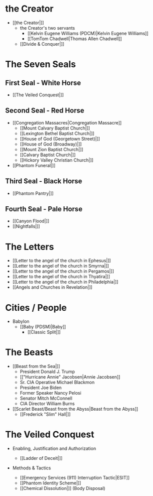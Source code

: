 # the Creator 
* [[the Creator|]]
  * the Creator's two servants 
    * [[Kelvin Eugene Williams (PDCM)|Kelvin Eugene Williams]]
    * [[TomTom Chadwell|Thomas Allen Chadwell]]
  * [[Divide & Conquer|]]

# The Seven Seals
## First Seal - White Horse
* [[The Veiled Conquest|]]
## Second Seal - Red Horse
* [[Congregation Massacres|Congregation Massacre]]
  * [[Mount Calvary Baptist Church|]]
  * [[Lexington Bethel Baptist Church|]]
  * [[House of God (Georgetown Street)|]]
  * [[House of God (Broadway)|]]
  * [[Mount Zion Baptist Church|]]
  * [[Calvary Baptist Church|]]
  * [[Hickory Valley Christian Church|]]
* [[Phantom Funeral|]]
## Third Seal - Black Horse
* [[Phantom Pantry|]]
## Fourth Seal - Pale Horse
* [[Canyon Flood|]]
* [[Nightfalls|]]

# The Letters
* [[Letter to the angel of the church in Ephesus|]]
* [[Letter to the angel of the church in Smyrna|]]
* [[Letter to the angel of the church in Pergamos|]]
* [[Letter to the angel of the church in Thyatira|]]
* [[Letter to the angel of the church in Philadelphia|]]
* [[Angels and Churches in Revelation|]]

# Cities / People 
* Babylon 
  * [[Baby (PDSM)|Baby]]
    * [[Classic Split|]]

# The Beasts
* [[Beast from the Sea|]]
  * President Donald J. Trump
  * [["Hurricane Annie" Jacobsen|Annie Jacobsen]]
  * Sr. CIA Operative Michael Blackmon 
  * President Joe Biden
  * Former Speaker Nancy Pelosi
  * Senator Mitch McConnell 
  * CIA Director William Burns
* [[Scarlet Beast/Beast from the Abyss|Beast from the Abyss]]
  * [[Frederick "Slim" Hall|]]

# The Veiled Conquest 
* Enabling, Justification and Authorization 
  * [[Ladder of Deceit|]]

* Methods & Tactics
  * [[Emergency Services (911) Interruption Tactic|ESIT]]
  * [[Phantom Identity Scheme|]]
  * [[Chemical Dissolution|]] (Body Disposal)


